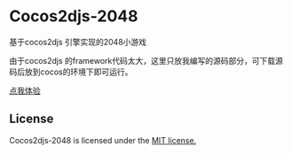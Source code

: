 Cocos2djs-2048
==============

基于cocos2djs 引擎实现的2048小游戏

由于cocos2djs 的framework代码太大，这里只放我编写的源码部分，可下载源码后放到cocos的环境下即可运行。

[点我体验](http://ustbhuangyi.github.io/Cocos2djs-2048/index.html)

## License
Cocos2djs-2048 is licensed under the [MIT license.](https://github.com/ustbhuangyi/Cocos2djs-2048/blob/master/LICENSE.txt)

